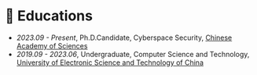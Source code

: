 # 📖 Educations

- *2023.09 - Present*, Ph.D.Candidate, Cyberspace Security, [Chinese Academy of Sciences](https://www.ucas.edu.cn/)
- *2019.09 - 2023.06*, Undergraduate, Computer Science and Technology, [University of Electronic Science and Technology of China](https://www.uestc.edu.cn/)


